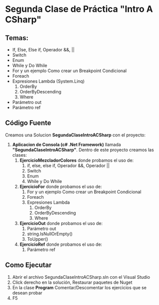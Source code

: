 # Segunda Clase de Práctica "Intro A CSharp"

## Temas:
- If, Else, Else if, Operador &&, ||
- Switch
- Enum
- While y Do While
- For y un ejemplo Como crear un Breakpoint Condicional
- Foreach
- Expresiones Lambda (System.Linq)
	1. OrderBy
	2. OrderByDescending
	3. Where
- Parámetro out
- Parámetro ref
	
## Código Fuente
Creamos una Solucion **SegundaClaseIntroACSharp** con el proyecto:
1. **Aplicacion de Consola (c# .Net Framework)** llamada **"SegundaClaseIntroACSharp"**. Dentro de este proyecto creamos las clases:
	1. **EjercicioMezcladorColores** donde probamos el uso de:
		1. if, else, else if, Operador &&, Operador ||
		2. Switch
		3. Enum
		4. While y Do While
	2. **EjercicioFor** donde probamos el uso de:
		1. For y un ejemplo Como crear un Breakpoint Condicional
		2. Foreach
		3. Expresiones Lambda
			1. OrderBy
			2. OrderByDescending
			3. Where
	3. **EjercicioOut** donde probamos el uso de:
		1. Parámetro out
		2. string.IsNullOrEmpty()
		3. ToUpper()
	4. **EjercicioRef** donde probamos el uso de:
		1. Parámetro ref
		
## Como Ejecutar
1. Abrir el archivo SegundaClaseIntroACSharp.sln con el Visual Studio
2. Click derecho en la solución, Restaurar paquetes de Nuget
3. En la clase **Program** Comentar/Descomentar los ejercicios que se desean probar
3. F5
